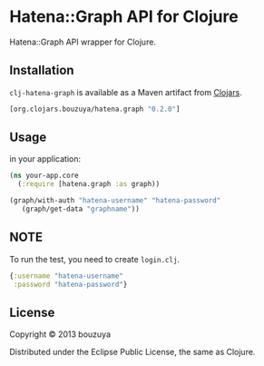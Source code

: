 # Hatena::Graph API for Clojure

Hatena::Graph API wrapper for Clojure.

## Installation

`clj-hatena-graph` is available as a Maven artifact from
[Clojars](http://clojars.org/org.clojars.bouzuya/hatena.graph).

```clojure
[org.clojars.bouzuya/hatena.graph "0.2.0"]
```

## Usage

in your application:

```clojure
(ns your-app.core
  (:require [hatena.graph :as graph))

(graph/with-auth "hatena-username" "hatena-password"
   (graph/get-data "graphname"))
```

## NOTE

To run the test, you need to create `login.clj`.

```clojure
{:username "hatena-username"
 :password "hatena-password"}
```

## License

Copyright © 2013 bouzuya

Distributed under the Eclipse Public License, the same as Clojure.
